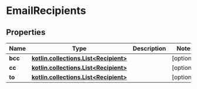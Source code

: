 
# EmailRecipients

## Properties
Name | Type | Description | Notes
------------ | ------------- | ------------- | -------------
**bcc** | [**kotlin.collections.List&lt;Recipient&gt;**](Recipient) |  |  [optional]
**cc** | [**kotlin.collections.List&lt;Recipient&gt;**](Recipient) |  |  [optional]
**to** | [**kotlin.collections.List&lt;Recipient&gt;**](Recipient) |  |  [optional]



